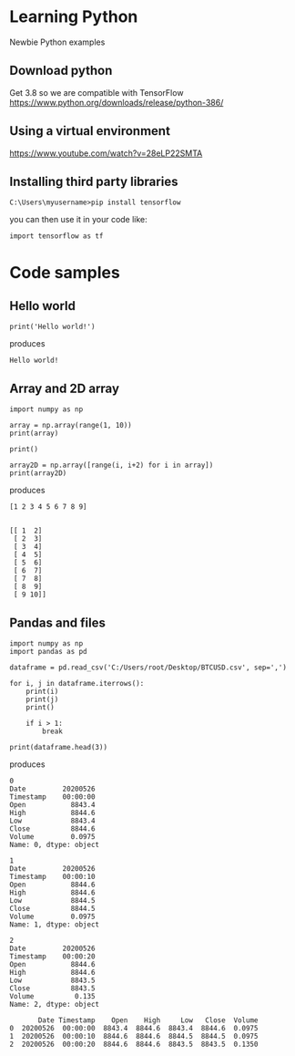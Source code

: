 # Learning Python
Newbie Python examples

## Download python

Get 3.8 so we are compatible with TensorFlow
https://www.python.org/downloads/release/python-386/

## Using a virtual environment

https://www.youtube.com/watch?v=28eLP22SMTA

## Installing third party libraries

`C:\Users\myusername>pip install tensorflow`


you can then use it in your code like:

```
import tensorflow as tf
```

# Code samples

## Hello world

```
print('Hello world!')
```

produces

```
Hello world!
```

## Array and 2D array

```
import numpy as np

array = np.array(range(1, 10))
print(array)

print()

array2D = np.array([range(i, i+2) for i in array])
print(array2D)
```

produces

```
[1 2 3 4 5 6 7 8 9]


[[ 1  2]
 [ 2  3]
 [ 3  4]
 [ 4  5]
 [ 5  6]
 [ 6  7]
 [ 7  8]
 [ 8  9]
 [ 9 10]]
```

## Pandas and files

```
import numpy as np
import pandas as pd

dataframe = pd.read_csv('C:/Users/root/Desktop/BTCUSD.csv', sep=',')

for i, j in dataframe.iterrows():
    print(i)
    print(j)
    print()

    if i > 1:
        break

print(dataframe.head(3))
```

produces

```
0
Date         20200526
Timestamp    00:00:00
Open           8843.4
High           8844.6
Low            8843.4
Close          8844.6
Volume         0.0975
Name: 0, dtype: object

1
Date         20200526
Timestamp    00:00:10
Open           8844.6
High           8844.6
Low            8844.5
Close          8844.5
Volume         0.0975
Name: 1, dtype: object

2
Date         20200526
Timestamp    00:00:20
Open           8844.6
High           8844.6
Low            8843.5
Close          8843.5
Volume          0.135
Name: 2, dtype: object

       Date Timestamp    Open    High     Low   Close  Volume
0  20200526  00:00:00  8843.4  8844.6  8843.4  8844.6  0.0975
1  20200526  00:00:10  8844.6  8844.6  8844.5  8844.5  0.0975
2  20200526  00:00:20  8844.6  8844.6  8843.5  8843.5  0.1350

```
